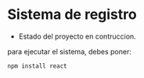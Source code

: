 <h1> Sistema de registro</h1>

- Estado del proyecto en contruccion.

para ejecutar el sistema, debes poner:

```npm install react```
